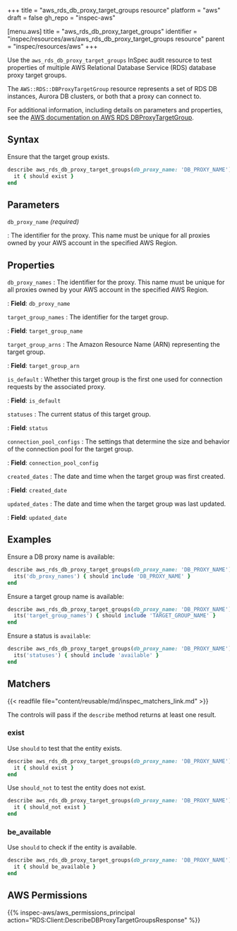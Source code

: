 +++
title = "aws_rds_db_proxy_target_groups resource"
platform = "aws"
draft = false
gh_repo = "inspec-aws"

[menu.aws]
title = "aws_rds_db_proxy_target_groups"
identifier = "inspec/resources/aws/aws_rds_db_proxy_target_groups resource"
parent = "inspec/resources/aws"
+++

Use the `aws_rds_db_proxy_target_groups` InSpec audit resource to test properties of multiple AWS Relational Database Service (RDS) database proxy target groups.

The `AWS::RDS::DBProxyTargetGroup` resource represents a set of RDS DB instances, Aurora DB clusters, or both that a proxy can connect to.

For additional information, including details on parameters and properties, see the [AWS documentation on AWS RDS DBProxyTargetGroup](https://docs.aws.amazon.com/AWSCloudFormation/latest/UserGuide/aws-resource-rds-dbproxytargetgroup.html).

## Syntax

Ensure that the target group exists.

```ruby
describe aws_rds_db_proxy_target_groups(db_proxy_name: 'DB_PROXY_NAME') do
  it { should exist }
end
```

## Parameters

`db_proxy_name` _(required)_

: The identifier for the proxy. This name must be unique for all proxies owned by your AWS account in the specified AWS Region.

## Properties

`db_proxy_names`
: The identifier for the proxy. This name must be unique for all proxies owned by your AWS account in the specified AWS Region.

: **Field**: `db_proxy_name`

`target_group_names`
: The identifier for the target group.

: **Field**: `target_group_name`

`target_group_arns`
: The Amazon Resource Name (ARN) representing the target group.

: **Field**: `target_group_arn`

`is_default`
: Whether this target group is the first one used for connection requests by the associated proxy.

: **Field**: `is_default`

`statuses`
: The current status of this target group.

: **Field**: `status`

`connection_pool_configs`
: The settings that determine the size and behavior of the connection pool for the target group.

: **Field**: `connection_pool_config`

`created_dates`
: The date and time when the target group was first created.

: **Field**: `created_date`

`updated_dates`
: The date and time when the target group was last updated.

: **Field**: `updated_date`

## Examples

Ensure a DB proxy name is available:

```ruby
describe aws_rds_db_proxy_target_groups(db_proxy_name: 'DB_PROXY_NAME') do
  its('db_proxy_names') { should include 'DB_PROXY_NAME' }
end
```

Ensure a target group name is available:

```ruby
describe aws_rds_db_proxy_target_groups(db_proxy_name: 'DB_PROXY_NAME') do
  its('target_group_names') { should include 'TARGET_GROUP_NAME' }
end
```

Ensure a status is `available`:

```ruby
describe aws_rds_db_proxy_target_groups(db_proxy_name: 'DB_PROXY_NAME') do
  its('statuses') { should include 'available' }
end
```

## Matchers

{{< readfile file="content/reusable/md/inspec_matchers_link.md" >}}

The controls will pass if the `describe` method returns at least one result.

### exist

Use `should` to test that the entity exists.

```ruby
describe aws_rds_db_proxy_target_groups(db_proxy_name: 'DB_PROXY_NAME') do
  it { should exist }
end
```

Use `should_not` to test the entity does not exist.

```ruby
describe aws_rds_db_proxy_target_groups(db_proxy_name: 'DB_PROXY_NAME') do
  it { should_not exist }
end
```

### be_available

Use `should` to check if the entity is available.

```ruby
describe aws_rds_db_proxy_target_groups(db_proxy_name: 'DB_PROXY_NAME') do
  it { should be_available }
end
```

## AWS Permissions

{{% inspec-aws/aws_permissions_principal action="RDS:Client:DescribeDBProxyTargetGroupsResponse" %}}
